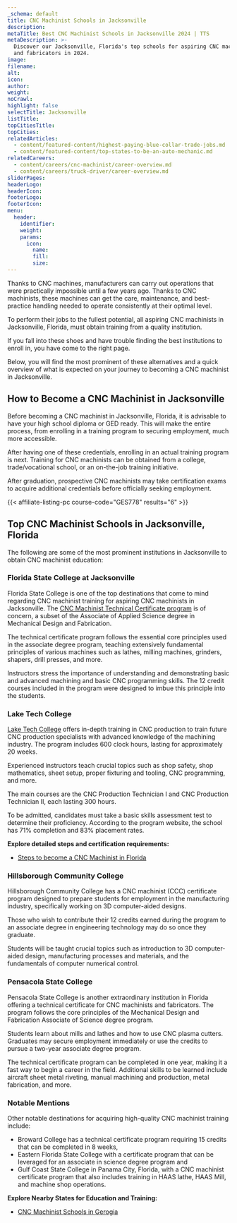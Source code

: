```yaml
---
_schema: default
title: CNC Machinist Schools in Jacksonville
description:
metaTitle: Best CNC Machinist Schools in Jacksonville 2024 | TTS
metaDescription: >-
  Discover our Jacksonville, Florida's top schools for aspiring CNC machinists
  and fabricators in 2024.
image:
filename:
alt:
icon:
author:
weight:
noCrawl:
highlight: false
selectTitle: Jacksonville
listTitle:
topCitiesTitle:
topCities:
relatedArticles:
  - content/featured-content/highest-paying-blue-collar-trade-jobs.md
  - content/featured-content/top-states-to-be-an-auto-mechanic.md
relatedCareers:
  - content/careers/cnc-machinist/career-overview.md
  - content/careers/truck-driver/career-overview.md
sliderPages:
headerLogo:
headerIcon:
footerLogo:
footerIcon:
menu:
  header:
    identifier:
    weight:
    params:
      icon:
        name:
        fill:
        size:
---
```

Thanks to CNC machines, manufacturers can carry out operations that were practically impossible until a few years ago. Thanks to CNC machinists, these machines can get the care, maintenance, and best-practice handling needed to operate consistently at their optimal level.

To perform their jobs to the fullest potential, all aspiring CNC machinists in Jacksonville, Florida, must obtain training from a quality institution.

If you fall into these shoes and have trouble finding the best institutions to enroll in, you have come to the right page.

Below, you will find the most prominent of these alternatives and a quick overview of what is expected on your journey to becoming a CNC machinist in Jacksonville.

## **How to Become a CNC Machinist in Jacksonville**

Before becoming a CNC machinist in Jacksonville, Florida, it is advisable to have your high school diploma or GED ready. This will make the entire process, from enrolling in a training program to securing employment, much more accessible.

After having one of these credentials, enrolling in an actual training program is next. Training for CNC machinists can be obtained from a college, trade/vocational school, or an on-the-job training initiative.

After graduation, prospective CNC machinists may take certification exams to acquire additional credentials before officially seeking employment.

{{< affiliate-listing-pc course-code="GES778" results="6" >}}

## **Top CNC Machinist Schools in Jacksonville, Florida**

The following are some of the most prominent institutions in Jacksonville to obtain CNC machinist education:

### **Florida State College at Jacksonville**

Florida State College is one of the top destinations that come to mind regarding CNC machinist training for aspiring CNC machinists in Jacksonville. The [CNC Machinist Technical Certificate program](https://www.fscj.edu/academics/programs/certs/6041) is of concern, a subset of the Associate of Applied Science degree in Mechanical Design and Fabrication.

The technical certificate program follows the essential core principles used in the associate degree program, teaching extensively fundamental principles of various machines such as lathes, milling machines, grinders, shapers, drill presses, and more.

Instructors stress the importance of understanding and demonstrating basic and advanced machining and basic CNC programming skills. The 12 credit courses included in the program were designed to imbue this principle into the students.

### Lake Tech College

[Lake Tech College](https://www.laketech.org/programs/manufacturing/cnc-production-specialist) offers in-depth training in CNC production to train future CNC production specialists with advanced knowledge of the machining industry. The program includes 600 clock hours, lasting for approximately 20 weeks.

Experienced instructors teach crucial topics such as shop safety, shop mathematics, sheet setup, proper fixturing and tooling, CNC programming, and more.

The main courses are the CNC Production Technician I and CNC Production Technician II, each lasting 300 hours.

To be admitted, candidates must take a basic skills assessment test to determine their proficiency. According to the program website, the school has 71% completion and 83% placement rates.

**Explore detailed steps and certification requirements:**

* [Steps to become a CNC Machinist in Florida](https://toptradeschools.com/near-you/cnc-machinist/florida/)

### Hillsborough Community College

Hillsborough Community College has a CNC machinist (CCC) certificate program designed to prepare students for employment in the manufacturing industry, specifically working on 3D computer-aided designs.

Those who wish to contribute their 12 credits earned during the program to an associate degree in engineering technology may do so once they graduate.

Students will be taught crucial topics such as introduction to 3D computer-aided design, manufacturing processes and materials, and the fundamentals of computer numerical control.

### Pensacola State College

Pensacola State College is another extraordinary institution in Florida offering a technical certificate for CNC machinists and fabricators. The program follows the core principles of the Mechanical Design and Fabrication Associate of Science degree program.

Students learn about mills and lathes and how to use CNC plasma cutters. Graduates may secure employment immediately or use the credits to pursue a two-year associate degree program.

The technical certificate program can be completed in one year, making it a fast way to begin a career in the field. Additional skills to be learned include aircraft sheet metal riveting, manual machining and production, metal fabrication, and more.

### Notable Mentions

Other notable destinations for acquiring high-quality CNC machinist training include:

* Broward College has a technical certificate program requiring 15 credits that can be completed in 8 weeks,
* Eastern Florida State College with a certificate program that can be leveraged for an associate in science degree program and
* Gulf Coast State College in Panama City, Florida, with a CNC machinist certificate program that also includes training in HAAS lathe, HAAS Mill, and machine shop operations.

**Explore Nearby States for Education and Training:**

* [CNC Machinist Schools in Gerogia](https://toptradeschools.com/near-you/cnc-machinist/georgia/)